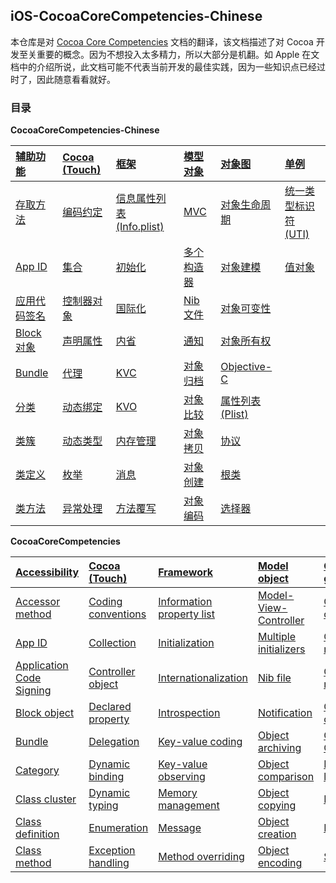 ## iOS-CocoaCoreCompetencies-Chinese

本仓库是对 [Cocoa Core Competencies](https://developer.apple.com/library/archive/documentation/General/Conceptual/DevPedia-CocoaCore/Introduction.html) 文档的翻译，该文档描述了对 Cocoa 开发至关重要的概念。因为不想投入太多精力，所以大部分是机翻。如 Apple 在文档中的介绍所说，此文档可能不代表当前开发的最佳实践，因为一些知识点已经过时了，因此随意看看就好。

### 目录


**CocoaCoreCompetencies-Chinese**

| [辅助功能](https://github.com/teney97/iOS-CocoaCoreCompetencies-Chinese/blob/main/Content/%E8%BE%85%E5%8A%A9%E5%8A%9F%E8%83%BD.md) | [Cocoa (Touch)](https://github.com/teney97/iOS-CocoaCoreCompetencies-Chinese/blob/main/Content/Cocoa%20(Touch).md) | [框架](https://github.com/teney97/iOS-CocoaCoreCompetencies-Chinese/blob/main/Content/%E6%A1%86%E6%9E%B6.md) | [模型对象](https://github.com/teney97/iOS-CocoaCoreCompetencies-Chinese/blob/main/Content/%E6%A8%A1%E5%9E%8B%E5%AF%B9%E8%B1%A1.md) | [对象图](https://github.com/teney97/iOS-CocoaCoreCompetencies-Chinese/blob/main/Content/%E5%AF%B9%E8%B1%A1%E5%9B%BE.md) | [单例](https://github.com/teney97/iOS-CocoaCoreCompetencies-Chinese/blob/main/Content/%E5%8D%95%E4%BE%8B.md) |
| :---------------- | :----------------- | :----------------------------- | :-------------- | :-------------------- | :------------------------ |
| [存取方法](https://github.com/teney97/iOS-CocoaCoreCompetencies-Chinese/blob/main/Content/%E5%AD%98%E5%8F%96%E6%96%B9%E6%B3%95.md) | [编码约定](https://github.com/teney97/iOS-CocoaCoreCompetencies-Chinese/blob/main/Content/%E7%BC%96%E7%A0%81%E7%BA%A6%E5%AE%9A.md) | [信息属性列表 (Info.plist)](https://github.com/teney97/iOS-CocoaCoreCompetencies-Chinese/blob/main/Content/%E4%BF%A1%E6%81%AF%E5%B1%9E%E6%80%A7%E5%88%97%E8%A1%A8%20(Info.plist).md) | [MVC](https://github.com/teney97/iOS-CocoaCoreCompetencies-Chinese/blob/main/Content/MVC.md) | [对象生命周期](https://github.com/teney97/iOS-CocoaCoreCompetencies-Chinese/blob/main/Content/%E5%AF%B9%E8%B1%A1%E7%94%9F%E5%91%BD%E5%91%A8%E6%9C%9F.md) | [统一类型标识符 (UTI)](https://github.com/teney97/iOS-CocoaCoreCompetencies-Chinese/blob/main/Content/%E7%BB%9F%E4%B8%80%E7%B1%BB%E5%9E%8B%E6%A0%87%E8%AF%86%E7%AC%A6.md) |
| [App ID](https://github.com/teney97/iOS-CocoaCoreCompetencies-Chinese/blob/main/Content/AppID.md) | [集合](https://github.com/teney97/iOS-CocoaCoreCompetencies-Chinese/blob/main/Content/%E9%9B%86%E5%90%88.md) | [初始化](https://github.com/teney97/iOS-CocoaCoreCompetencies-Chinese/blob/main/Content/%E5%88%9D%E5%A7%8B%E5%8C%96.md) | [多个构造器](https://github.com/teney97/iOS-CocoaCoreCompetencies-Chinese/blob/main/Content/%E5%A4%9A%E4%B8%AA%E6%9E%84%E9%80%A0%E5%99%A8.md) | [对象建模](https://github.com/teney97/iOS-CocoaCoreCompetencies-Chinese/blob/main/Content/%E5%AF%B9%E8%B1%A1%E5%BB%BA%E6%A8%A1.md) | [值对象](https://github.com/teney97/iOS-CocoaCoreCompetencies-Chinese/blob/main/Content/%E5%80%BC%E5%AF%B9%E8%B1%A1.md) |
| [应用代码签名](https://github.com/teney97/iOS-CocoaCoreCompetencies-Chinese/blob/main/Content/%E5%BA%94%E7%94%A8%E4%BB%A3%E7%A0%81%E7%AD%BE%E5%90%8D.md) | [控制器对象](https://github.com/teney97/iOS-CocoaCoreCompetencies-Chinese/blob/main/Content/%E6%8E%A7%E5%88%B6%E5%99%A8%E5%AF%B9%E8%B1%A1.md) | [国际化](https://github.com/teney97/iOS-CocoaCoreCompetencies-Chinese/blob/main/Content/%E5%9B%BD%E9%99%85%E5%8C%96.md) | [Nib 文件](https://github.com/teney97/iOS-CocoaCoreCompetencies-Chinese/blob/main/Content/Nib%E6%96%87%E4%BB%B6.md) | [对象可变性](https://github.com/teney97/iOS-CocoaCoreCompetencies-Chinese/blob/main/Content/%E5%AF%B9%E8%B1%A1%E5%8F%AF%E5%8F%98%E6%80%A7.md) |                          |
| [Block 对象](https://github.com/teney97/iOS-CocoaCoreCompetencies-Chinese/blob/main/Content/Block%E5%AF%B9%E8%B1%A1.md) | [声明属性](https://github.com/teney97/iOS-CocoaCoreCompetencies-Chinese/blob/main/Content/%E5%A3%B0%E6%98%8E%E5%B1%9E%E6%80%A7.md) | [内省](https://github.com/teney97/iOS-CocoaCoreCompetencies-Chinese/blob/main/Content/%E5%86%85%E7%9C%81.md) | [通知](https://github.com/teney97/iOS-CocoaCoreCompetencies-Chinese/blob/main/Content/%E9%80%9A%E7%9F%A5.md) | [对象所有权](https://github.com/teney97/iOS-CocoaCoreCompetencies-Chinese/blob/main/Content/%E5%AF%B9%E8%B1%A1%E6%89%80%E6%9C%89%E6%9D%83.md) |                          |
| [Bundle](https://github.com/teney97/iOS-CocoaCoreCompetencies-Chinese/blob/main/Content/Bundle.md) | [代理](https://github.com/teney97/iOS-CocoaCoreCompetencies-Chinese/blob/main/Content/%E4%BB%A3%E7%90%86.md) | [KVC](https://github.com/teney97/iOS-CocoaCoreCompetencies-Chinese/blob/main/Content/KVC.md) | [对象归档](https://github.com/teney97/iOS-CocoaCoreCompetencies-Chinese/blob/main/Content/%E5%AF%B9%E8%B1%A1%E5%BD%92%E6%A1%A3.md) | [Objective-C](https://github.com/teney97/iOS-CocoaCoreCompetencies-Chinese/blob/main/Content/Objective-C.md) |                          |
| [分类](https://github.com/teney97/iOS-CocoaCoreCompetencies-Chinese/blob/main/Content/%E5%88%86%E7%B1%BB.md) | [动态绑定](https://github.com/teney97/iOS-CocoaCoreCompetencies-Chinese/blob/main/Content/%E5%8A%A8%E6%80%81%E7%BB%91%E5%AE%9A.md) | [KVO](https://github.com/teney97/iOS-CocoaCoreCompetencies-Chinese/blob/main/Content/KVO.md) | [对象比较](https://github.com/teney97/iOS-CocoaCoreCompetencies-Chinese/blob/main/Content/%E5%AF%B9%E8%B1%A1%E6%AF%94%E8%BE%83.md) | [属性列表 (Plist)](https://github.com/teney97/iOS-CocoaCoreCompetencies-Chinese/blob/main/Content/%E5%B1%9E%E6%80%A7%E5%88%97%E8%A1%A8%20(Plist).md) |                          |
| [类簇](https://github.com/teney97/iOS-CocoaCoreCompetencies-Chinese/blob/main/Content/%E7%B1%BB%E7%B0%87.md) | [动态类型](https://github.com/teney97/iOS-CocoaCoreCompetencies-Chinese/blob/main/Content/%E5%8A%A8%E6%80%81%E7%B1%BB%E5%9E%8B.md) | [内存管理](https://github.com/teney97/iOS-CocoaCoreCompetencies-Chinese/blob/main/Content/%E5%86%85%E5%AD%98%E7%AE%A1%E7%90%86.md) | [对象拷贝](https://github.com/teney97/iOS-CocoaCoreCompetencies-Chinese/blob/main/Content/%E5%AF%B9%E8%B1%A1%E6%8B%B7%E8%B4%9D.md) | [协议](https://github.com/teney97/iOS-CocoaCoreCompetencies-Chinese/blob/main/Content/%E5%8D%8F%E8%AE%AE.md) |                          |
| [类定义](https://github.com/teney97/iOS-CocoaCoreCompetencies-Chinese/blob/main/Content/%E7%B1%BB%E5%AE%9A%E4%B9%89.md) | [枚举](https://github.com/teney97/iOS-CocoaCoreCompetencies-Chinese/blob/main/Content/%E6%9E%9A%E4%B8%BE.md) | [消息](https://github.com/teney97/iOS-CocoaCoreCompetencies-Chinese/blob/main/Content/%E6%B6%88%E6%81%AF.md) | [对象创建](https://github.com/teney97/iOS-CocoaCoreCompetencies-Chinese/blob/main/Content/%E5%AF%B9%E8%B1%A1%E5%88%9B%E5%BB%BA.md) | [根类](https://github.com/teney97/iOS-CocoaCoreCompetencies-Chinese/blob/main/Content/%E6%A0%B9%E7%B1%BB.md) |                          |
| [类方法](https://github.com/teney97/iOS-CocoaCoreCompetencies-Chinese/blob/main/Content/%E7%B1%BB%E6%96%B9%E6%B3%95.md) | [异常处理](https://github.com/teney97/iOS-CocoaCoreCompetencies-Chinese/blob/main/Content/%E5%BC%82%E5%B8%B8%E5%A4%84%E7%90%86.md) | [方法覆写](https://github.com/teney97/iOS-CocoaCoreCompetencies-Chinese/blob/main/Content/%E6%96%B9%E6%B3%95%E8%A6%86%E5%86%99.md) | [对象编码](https://github.com/teney97/iOS-CocoaCoreCompetencies-Chinese/blob/main/Content/%E5%AF%B9%E8%B1%A1%E7%BC%96%E7%A0%81.md) | [选择器](https://github.com/teney97/iOS-CocoaCoreCompetencies-Chinese/blob/main/Content/%E9%80%89%E6%8B%A9%E5%99%A8.md) |                          |

**CocoaCoreCompetencies**

| [Accessibility](https://developer.apple.com/library/archive/documentation/General/Conceptual/DevPedia-CocoaCore/Accessibility.html#//apple_ref/doc/uid/TP40008195-CH66-SW1) | [Cocoa (Touch)](https://developer.apple.com/library/archive/documentation/General/Conceptual/DevPedia-CocoaCore/Cocoa.html#//apple_ref/doc/uid/TP40008195-CH9-SW1) | [Framework](https://developer.apple.com/library/archive/documentation/General/Conceptual/DevPedia-CocoaCore/Framework.html#//apple_ref/doc/uid/TP40008195-CH56-SW1) | [Model object](https://developer.apple.com/library/archive/documentation/General/Conceptual/DevPedia-CocoaCore/ModelObject.html#//apple_ref/doc/uid/TP40008195-CH31-SW1) | [Object graph](https://developer.apple.com/library/archive/documentation/General/Conceptual/DevPedia-CocoaCore/ObjectGraph.html#//apple_ref/doc/uid/TP40008195-CH54-SW1) | [Singleton](https://developer.apple.com/library/archive/documentation/General/Conceptual/DevPedia-CocoaCore/Singleton.html#//apple_ref/doc/uid/TP40008195-CH49-SW1) |
| :------------------------------------------------------------ | :------------------------------------------------------------ | :------------------------------------------------------------ | :------------------------------------------------------------ | :------------------------------------------------------------ | :------------------------------------------------------------ |
| [Accessor method](https://developer.apple.com/library/archive/documentation/General/Conceptual/DevPedia-CocoaCore/AccessorMethod.html#//apple_ref/doc/uid/TP40008195-CH2-SW1) | [Coding conventions](https://developer.apple.com/library/archive/documentation/General/Conceptual/DevPedia-CocoaCore/CodingConventions.html#//apple_ref/doc/uid/TP40008195-CH53-SW1) | [Information property list](https://developer.apple.com/library/archive/documentation/General/Conceptual/DevPedia-CocoaCore/InfoPlist.html#//apple_ref/doc/uid/TP40008195-CH61-SW1) | [Model-View-Controller](https://developer.apple.com/library/archive/documentation/General/Conceptual/DevPedia-CocoaCore/MVC.html#//apple_ref/doc/uid/TP40008195-CH32-SW1) | [Object life cycle](https://developer.apple.com/library/archive/documentation/General/Conceptual/DevPedia-CocoaCore/ObjectLifeCycle.html#//apple_ref/doc/uid/TP40008195-CH55-SW1) | [Uniform Type Identifier](https://developer.apple.com/library/archive/documentation/General/Conceptual/DevPedia-CocoaCore/UniformTypeIdentifier.html#//apple_ref/doc/uid/TP40008195-CH60-SW1) |
| [App ID](https://developer.apple.com/library/archive/documentation/General/Conceptual/DevPedia-CocoaCore/AppID.html#//apple_ref/doc/uid/TP40008195-CH64-SW1) | [Collection](https://developer.apple.com/library/archive/documentation/General/Conceptual/DevPedia-CocoaCore/Collection.html#//apple_ref/doc/uid/TP40008195-CH10-SW1) | [Initialization](https://developer.apple.com/library/archive/documentation/General/Conceptual/DevPedia-CocoaCore/Initialization.html#//apple_ref/doc/uid/TP40008195-CH21-SW1) | [Multiple initializers](https://developer.apple.com/library/archive/documentation/General/Conceptual/DevPedia-CocoaCore/MultipleInitializers.html#//apple_ref/doc/uid/TP40008195-CH33-SW1) | [Object modeling](https://developer.apple.com/library/archive/documentation/General/Conceptual/DevPedia-CocoaCore/ObjectModeling.html#//apple_ref/doc/uid/TP40008195-CH41-SW1) | [Value object](https://developer.apple.com/library/archive/documentation/General/Conceptual/DevPedia-CocoaCore/ValueObject.html#//apple_ref/doc/uid/TP40008195-CH51-SW1) |
| [Application Code Signing](https://developer.apple.com/library/archive/documentation/General/Conceptual/DevPedia-CocoaCore/AppSigning.html#//apple_ref/doc/uid/TP40008195-CH63-SW1) | [Controller object](https://developer.apple.com/library/archive/documentation/General/Conceptual/DevPedia-CocoaCore/ControllerObject.html#//apple_ref/doc/uid/TP40008195-CH11-SW1) | [Internationalization](https://developer.apple.com/library/archive/documentation/General/Conceptual/DevPedia-CocoaCore/Internationalization.html#//apple_ref/doc/uid/TP40008195-CH23-SW1) | [Nib file](https://developer.apple.com/library/archive/documentation/General/Conceptual/DevPedia-CocoaCore/NibFile.html#//apple_ref/doc/uid/TP40008195-CH34-SW1) | [Object mutability](https://developer.apple.com/library/archive/documentation/General/Conceptual/DevPedia-CocoaCore/ObjectMutability.html#//apple_ref/doc/uid/TP40008195-CH42-SW1) |                                                              |
| [Block object](https://developer.apple.com/library/archive/documentation/General/Conceptual/DevPedia-CocoaCore/Block.html#//apple_ref/doc/uid/TP40008195-CH3-SW1) | [Declared property](https://developer.apple.com/library/archive/documentation/General/Conceptual/DevPedia-CocoaCore/DeclaredProperty.html#//apple_ref/doc/uid/TP40008195-CH13-SW1) | [Introspection](https://developer.apple.com/library/archive/documentation/General/Conceptual/DevPedia-CocoaCore/Introspection.html#//apple_ref/doc/uid/TP40008195-CH24-SW1) | [Notification](https://developer.apple.com/library/archive/documentation/General/Conceptual/DevPedia-CocoaCore/Notification.html#//apple_ref/doc/uid/TP40008195-CH35-SW1) | [Object ownership](https://developer.apple.com/library/archive/documentation/General/Conceptual/DevPedia-CocoaCore/ObjectOwnership.html#//apple_ref/doc/uid/TP40008195-CH67-SW1) |                                                              |
| [Bundle](https://developer.apple.com/library/archive/documentation/General/Conceptual/DevPedia-CocoaCore/Bundle.html#//apple_ref/doc/uid/TP40008195-CH4-SW1) | [Delegation](https://developer.apple.com/library/archive/documentation/General/Conceptual/DevPedia-CocoaCore/Delegation.html#//apple_ref/doc/uid/TP40008195-CH14-SW1) | [Key-value coding](https://developer.apple.com/library/archive/documentation/General/Conceptual/DevPedia-CocoaCore/KeyValueCoding.html#//apple_ref/doc/uid/TP40008195-CH25-SW1) | [Object archiving](https://developer.apple.com/library/archive/documentation/General/Conceptual/DevPedia-CocoaCore/Archiving.html#//apple_ref/doc/uid/TP40008195-CH1-SW1) | [Objective-C](https://developer.apple.com/library/archive/documentation/General/Conceptual/DevPedia-CocoaCore/ObjectiveC.html#//apple_ref/doc/uid/TP40008195-CH43-SW1) |                                                              |
| [Category](https://developer.apple.com/library/archive/documentation/General/Conceptual/DevPedia-CocoaCore/Category.html#//apple_ref/doc/uid/TP40008195-CH5-SW1) | [Dynamic binding](https://developer.apple.com/library/archive/documentation/General/Conceptual/DevPedia-CocoaCore/DynamicBinding.html#//apple_ref/doc/uid/TP40008195-CH15-SW1) | [Key-value observing](https://developer.apple.com/library/archive/documentation/General/Conceptual/DevPedia-CocoaCore/KVO.html#//apple_ref/doc/uid/TP40008195-CH16-SW1) | [Object comparison](https://developer.apple.com/library/archive/documentation/General/Conceptual/DevPedia-CocoaCore/ObjectComparison.html#//apple_ref/doc/uid/TP40008195-CH37-SW1) | [Property list](https://developer.apple.com/library/archive/documentation/General/Conceptual/DevPedia-CocoaCore/PropertyList.html#//apple_ref/doc/uid/TP40008195-CH44-SW1) |                                                              |
| [Class cluster](https://developer.apple.com/library/archive/documentation/General/Conceptual/DevPedia-CocoaCore/ClassCluster.html#//apple_ref/doc/uid/TP40008195-CH7-SW1) | [Dynamic typing](https://developer.apple.com/library/archive/documentation/General/Conceptual/DevPedia-CocoaCore/DynamicTyping.html#//apple_ref/doc/uid/TP40008195-CH62-SW1) | [Memory management](https://developer.apple.com/library/archive/documentation/General/Conceptual/DevPedia-CocoaCore/MemoryManagement.html#//apple_ref/doc/uid/TP40008195-CH27-SW1) | [Object copying](https://developer.apple.com/library/archive/documentation/General/Conceptual/DevPedia-CocoaCore/ObjectCopying.html#//apple_ref/doc/uid/TP40008195-CH38-SW1) | [Protocol](https://developer.apple.com/library/archive/documentation/General/Conceptual/DevPedia-CocoaCore/Protocol.html#//apple_ref/doc/uid/TP40008195-CH45-SW1) |                                                              |
| [Class definition](https://developer.apple.com/library/archive/documentation/General/Conceptual/DevPedia-CocoaCore/ClassDefinition.html#//apple_ref/doc/uid/TP40008195-CH6-SW1) | [Enumeration](https://developer.apple.com/library/archive/documentation/General/Conceptual/DevPedia-CocoaCore/Enumeration.html#//apple_ref/doc/uid/TP40008195-CH17-SW1) | [Message](https://developer.apple.com/library/archive/documentation/General/Conceptual/DevPedia-CocoaCore/Message.html#//apple_ref/doc/uid/TP40008195-CH59-SW1) | [Object creation](https://developer.apple.com/library/archive/documentation/General/Conceptual/DevPedia-CocoaCore/ObjectCreation.html#//apple_ref/doc/uid/TP40008195-CH39-SW1) | [Root class](https://developer.apple.com/library/archive/documentation/General/Conceptual/DevPedia-CocoaCore/RootClass.html#//apple_ref/doc/uid/TP40008195-CH46-SW1) |                                                              |
| [Class method](https://developer.apple.com/library/archive/documentation/General/Conceptual/DevPedia-CocoaCore/ClassMethod.html#//apple_ref/doc/uid/TP40008195-CH8-SW1) | [Exception handling](https://developer.apple.com/library/archive/documentation/General/Conceptual/DevPedia-CocoaCore/ExceptionHandling.html#//apple_ref/doc/uid/TP40008195-CH18-SW1) | [Method overriding](https://developer.apple.com/library/archive/documentation/General/Conceptual/DevPedia-CocoaCore/MethodOverriding.html#//apple_ref/doc/uid/TP40008195-CH57-SW1) | [Object encoding](https://developer.apple.com/library/archive/documentation/General/Conceptual/DevPedia-CocoaCore/ObjectEncoding.html#//apple_ref/doc/uid/TP40008195-CH40-SW1) | [Selector](https://developer.apple.com/library/archive/documentation/General/Conceptual/DevPedia-CocoaCore/Selector.html#//apple_ref/doc/uid/TP40008195-CH48-SW1) |                                                              |                                                                                                                                                 

